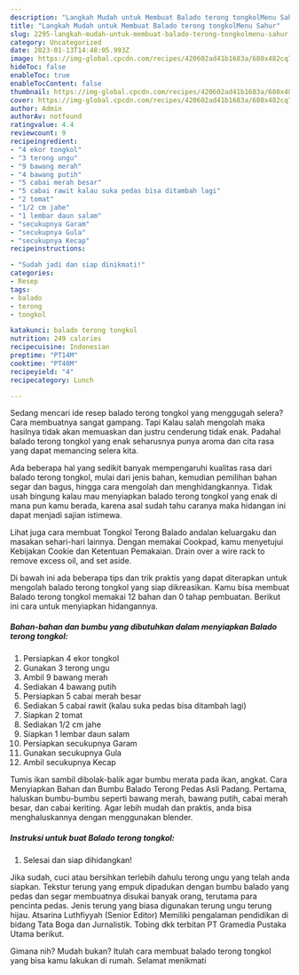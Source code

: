 ```yaml
---
description: "Langkah Mudah untuk Membuat Balado terong tongkolMenu Sahur"
title: "Langkah Mudah untuk Membuat Balado terong tongkolMenu Sahur"
slug: 2295-langkah-mudah-untuk-membuat-balado-terong-tongkolmenu-sahur
category: Uncategorized
date: 2023-01-13T14:48:05.993Z
image: https://img-global.cpcdn.com/recipes/420602ad41b1683a/680x482cq70/balado-terong-tongkol-foto-resep-utama.jpg
hideToc: false
enableToc: true
enableTocContent: false
thumbnail: https://img-global.cpcdn.com/recipes/420602ad41b1683a/680x482cq70/balado-terong-tongkol-foto-resep-utama.jpg
cover: https://img-global.cpcdn.com/recipes/420602ad41b1683a/680x482cq70/balado-terong-tongkol-foto-resep-utama.jpg
author: Admin
authorAv: notfound
ratingvalue: 4.4
reviewcount: 9
recipeingredient:
- "4 ekor tongkol"
- "3 terong ungu"
- "9 bawang merah"
- "4 bawang putih"
- "5 cabai merah besar"
- "5 cabai rawit kalau suka pedas bisa ditambah lagi"
- "2 tomat"
- "1/2 cm jahe"
- "1 lembar daun salam"
- "secukupnya Garam"
- "secukupnya Gula"
- "secukupnya Kecap"
recipeinstructions:

- "Sudah jadi dan siap dinikmati!"
categories:
- Resep
tags:
- balado
- terong
- tongkol

katakunci: balado terong tongkol 
nutrition: 249 calories
recipecuisine: Indonesian
preptime: "PT14M"
cooktime: "PT40M"
recipeyield: "4"
recipecategory: Lunch

---
```



Sedang mencari ide resep balado terong tongkol yang menggugah selera? Cara membuatnya sangat gampang. Tapi Kalau salah mengolah maka hasilnya tidak akan memuaskan dan justru cenderung tidak enak. Padahal balado terong tongkol yang enak seharusnya punya aroma dan cita rasa yang dapat memancing selera kita.


Ada beberapa hal yang sedikit banyak mempengaruhi kualitas rasa dari balado terong tongkol, mulai dari jenis bahan, kemudian pemilihan bahan segar dan bagus, hingga cara mengolah dan menghidangkannya. Tidak usah bingung kalau mau menyiapkan balado terong tongkol yang enak di mana pun kamu berada, karena asal sudah tahu caranya maka hidangan ini dapat menjadi sajian istimewa.

Lihat juga cara membuat Tongkol Terong Balado andalan keluargaku dan masakan sehari-hari lainnya. Dengan memakai Cookpad, kamu menyetujui Kebijakan Cookie dan Ketentuan Pemakaian. Drain over a wire rack to remove excess oil, and set aside.


Di bawah ini ada beberapa tips dan trik praktis yang dapat diterapkan untuk mengolah balado terong tongkol yang siap dikreasikan. Kamu bisa membuat Balado terong tongkol memakai 12 bahan dan 0 tahap pembuatan. Berikut ini cara untuk menyiapkan hidangannya.

<!--inarticleads1-->

##### Bahan-bahan dan bumbu yang dibutuhkan dalam menyiapkan Balado terong tongkol:

1. Persiapkan 4 ekor tongkol
1. Gunakan 3 terong ungu
1. Ambil 9 bawang merah
1. Sediakan 4 bawang putih
1. Persiapkan 5 cabai merah besar
1. Sediakan 5 cabai rawit (kalau suka pedas bisa ditambah lagi)
1. Siapkan 2 tomat
1. Sediakan 1/2 cm jahe
1. Siapkan 1 lembar daun salam
1. Persiapkan secukupnya Garam
1. Gunakan secukupnya Gula
1. Ambil secukupnya Kecap


Tumis ikan sambil dibolak-balik agar bumbu merata pada ikan, angkat. Cara Menyiapkan Bahan dan Bumbu Balado Terong Pedas Asli Padang. Pertama, haluskan bumbu-bumbu seperti bawang merah, bawang putih, cabai merah besar, dan cabai keriting. Agar lebih mudah dan praktis, anda bisa menghaluskannya dengan menggunakan blender. 

<!--inarticleads2-->

##### Instruksi untuk buat Balado terong tongkol:


1. Selesai dan siap dihidangkan!

Jika sudah, cuci atau bersihkan terlebih dahulu terong ungu yang telah anda siapkan. Tekstur terung yang empuk dipadukan dengan bumbu balado yang pedas dan segar membuatnya disukai banyak orang, terutama para pencinta pedas. Jenis terung yang biasa digunakan terung ungu terung hijau. Atsarina Luthfiyyah (Senior Editor) Memiliki pengalaman pendidikan di bidang Tata Boga dan Jurnalistik. Tobing dkk terbitan PT Gramedia Pustaka Utama berikut. 

Gimana nih? Mudah bukan? Itulah cara membuat balado terong tongkol yang bisa kamu lakukan di rumah. Selamat menikmati
